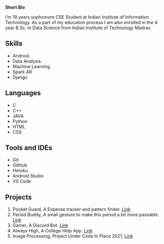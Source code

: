 **Short Bio**

I’m 19 years sophomore CSE Student at Indian Institute of Information Technology. As a part of my education process I am also enrolled in the 4 year B.Sc. In Data Science from Indian Institute of Technology Madras.


## Skills
- Android.
- Data Analysis.
- Machine Learning.
- Spark AR
- Django

## Languages
- C
- C++
- JAVA
- Python
- HTML
- CSS

## Tools and IDEs 
- Git
- GitHub
- Heroku
- Android Studio
- VS Code

## Projects
1. Pocket Guard, A Expense tracker and pattern finder. [Link](https://github.com/tirth5828/PocketGuard)
2. Period Buddy, A small gesture to make this period a bit more passable. [Link](https://github.com/tirth5828/Period-Buddy)
3. Gamer, A Discord Bot. [Link](https://replit.com/@TIRTHJOSHI2/Game-Bot#main.py)
4. Always High, A College Help App. [Link](https://github.com/tirth5828/US_2.0)
5. Image Processing, Project Under Code In Place 2021, [Link](https://github.com/tirth5828/CodeInPlace-21)




